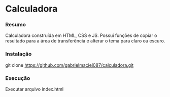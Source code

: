 # Calculadora

### Resumo
Calculadora construída em HTML, CSS e JS. Possui funções de copiar o resultado para a área de transferência e alterar o tema para claro ou escuro.

### Instalação
git clone https://github.com/gabrielmaciel087/calculadora.git

### Execução
Executar arquivo index.html